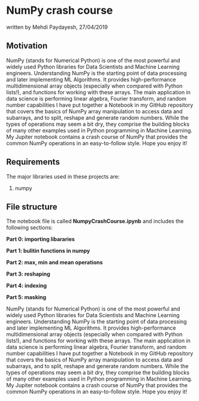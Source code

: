# NumPy crash course

written by Mehdi Paydayesh, 27/04/2019


## Motivation

NumPy (stands for Numerical Python) is one of the most powerful and widely used Python libraries for Data Scientists and Machine Learning engineers. Understanding NumPy is the starting point of data processing and later implementing ML Algorithms. It provides high-performance multidimensional array objects (especially when compared with Python lists!), and functions for working with these arrays. The main application in data science is performing linear algebra, Fourier transform, and random number capabilities
I have put together a Notebook in my GitHub repository that covers the basics of NumPy array manipulation to access data and subarrays, and to split, reshape and generate random numbers. While the types of operations may seem a bit dry, they comprise the building blocks of many other examples used in Python programming in Machine Learning. 
My Jupiter notebook contains a crash course of NumPy that provides the common NumPy operations in an easy-to-follow style. Hope you enjoy it!

## Requirements

The major libraries used in these projects are:
1. numpy


## File structure

The notebook file is called **NumpyCrashCourse.ipynb** and includes the following sections:

**Part 0: importing libararies**

**Part 1: bulitin functions in numpy**

**Part 2: max, min and mean operations**

**Part 3: reshaping**

**Part 4: indexing**

**Part 5: masking**











NumPy (stands for Numerical Python) is one of the most powerful and widely used Python libraries for Data Scientists and Machine Learning engineers. Understanding NumPy is the starting point of data processing and later implementing ML Algorithms. It provides high-performance multidimensional array objects (especially when compared with Python lists!), and functions for working with these arrays. The main application in data science is performing linear algebra, Fourier transform, and random number capabilities
I have put together a Notebook in my GitHub repository that covers the basics of NumPy array manipulation to access data and subarrays, and to split, reshape and generate random numbers. While the types of operations may seem a bit dry, they comprise the building blocks of many other examples used in Python programming in Machine Learning. 
My Jupiter notebook contains a crash course of NumPy that provides the common NumPy operations in an easy-to-follow style. Hope you enjoy it!
